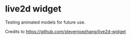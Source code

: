 # live2d widget

Testing animated models for future use.

Credits to https://github.com/stevenjoezhang/live2d-widget